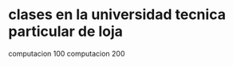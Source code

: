  <!DOCTYPE html>
<html>
<head>
<title>Pagina utpl</title>
</head>
<body>

<h1>clases en la universidad tecnica particular de loja</h1>
<p>computacion 100
   computacion 200
</p>

</body>
</html> 
